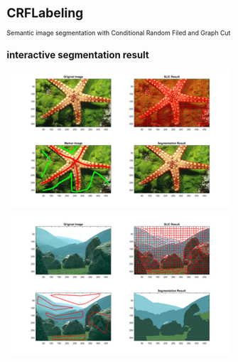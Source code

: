 # CRFLabeling

Semantic image segmentation with Conditional Random Filed and Graph Cut

## interactive segmentation result
![Two-region segmentation](https://github.com/galad-loth/CRF-Labeling/blob/master/results/interactive%20segmentation%20result%202%20region.png)

![multi-region segmentation](https://github.com/galad-loth/CRF-Labeling/blob/master/results/interactive%20segmentation%20result%20multi%20region.png)


